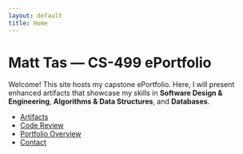 ```yaml
---
layout: default
title: Home
---
```


# Matt Tas — CS-499 ePortfolio

Welcome! This site hosts my capstone ePortfolio. Here, I will present enhanced artifacts that showcase my skills in  **Software Design & Engineering**, **Algorithms & Data Structures**, and **Databases**.

- [Artifacts](artifacts)
- [Code Review](code-review)
- [Portfolio Overview](portfolio)
- [Contact](contact)
